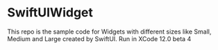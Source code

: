 # SwiftUIWidget

This repo is the sample code for Widgets with different sizes like Small, Medium and Large created by SwiftUI.
Run in XCode 12.0 beta 4


